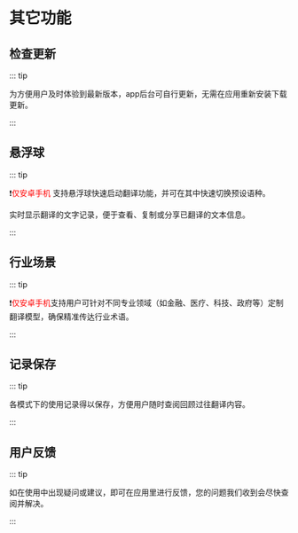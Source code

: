 # 其它功能

## 检查更新

::: tip

为方便用户及时体验到最新版本，app后台可自行更新，无需在应用重新安装下载更新。

:::

## 悬浮球

::: tip

❗️<font style="color: red">仅安卓手机</font>
支持悬浮球快速启动翻译功能，并可在其中快速切换预设语种。

实时显示翻译的文字记录，便于查看、复制或分享已翻译的文本信息。

:::

## 行业场景

::: tip

❗️<font style="color: red">仅安卓手机</font>支持用户可针对不同专业领域（如金融、医疗、科技、政府等）定制翻译模型，确保精准传达行业术语。

:::

## 记录保存

::: tip

各模式下的使用记录得以保存，方便用户随时查阅回顾过往翻译内容。

:::

## 用户反馈

::: tip

如在使用中出现疑问或建议，即可在应用里进行反馈，您的问题我们收到会尽快查阅并解决。

:::
